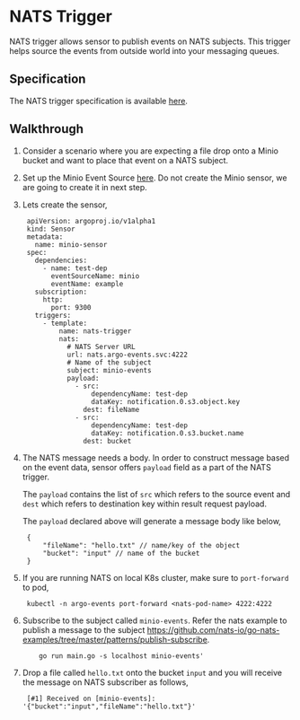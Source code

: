 # NATS Trigger

NATS trigger allows sensor to publish events on NATS subjects. This trigger helps source the events from outside world into your messaging queues.

## Specification
The NATS trigger specification is available [here](https://github.com/argoproj/argo-events/blob/master/api/sensor.md#natstrigger).

## Walkthrough

1. Consider a scenario where you are expecting a file drop onto a Minio bucket and want to place that event
   on a NATS subject.

1. Set up the Minio Event Source [here](https://argoproj.github.io/argo-events/setup/minio/). 
   Do not create the Minio sensor, we are going to create it in next step.
   
1. Lets create the sensor,

        apiVersion: argoproj.io/v1alpha1
        kind: Sensor
        metadata:
          name: minio-sensor
        spec:
          dependencies:
            - name: test-dep
              eventSourceName: minio
              eventName: example
          subscription:
            http:
              port: 9300
          triggers:
            - template:
                name: nats-trigger
                nats:
                  # NATS Server URL
                  url: nats.argo-events.svc:4222
                  # Name of the subject
                  subject: minio-events
                  payload:
                    - src:
                        dependencyName: test-dep
                        dataKey: notification.0.s3.object.key
                      dest: fileName
                    - src:
                        dependencyName: test-dep
                        dataKey: notification.0.s3.bucket.name
                      dest: bucket

1. The NATS message needs a body. In order to construct message based on the event data, sensor offers 
   `payload` field as a part of the NATS trigger.

   The `payload` contains the list of `src` which refers to the source event and `dest` which refers to destination key within result request payload.

   The `payload` declared above will generate a message body like below,

        {
            "fileName": "hello.txt" // name/key of the object
            "bucket": "input" // name of the bucket
        }

1. If you are running NATS on local K8s cluster, make sure to `port-forward` to pod,

        kubectl -n argo-events port-forward <nats-pod-name> 4222:4222
        
1. Subscribe to the subject called `minio-events`. Refer the nats example to publish a message to the subject https://github.com/nats-io/go-nats-examples/tree/master/patterns/publish-subscribe.
   
           go run main.go -s localhost minio-events'

1. Drop a file called `hello.txt` onto the bucket `input` and you will receive the message on NATS subscriber
   as follows,
   
        [#1] Received on [minio-events]: '{"bucket":"input","fileName":"hello.txt"}'

